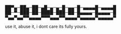 ██▀▄─██▄─██─▄█─▄─▄─█─▄▄─█─▄▄▄▄█─▄▄▄▄█
██─▀─███─██─████─███─██─█▄▄▄▄─█▄▄▄▄─█
▀▄▄▀▄▄▀▀▄▄▄▄▀▀▀▄▄▄▀▀▄▄▄▄▀▄▄▄▄▄▀▄▄▄▄▄▀

use it, abuse it, i dont care
its fully yours.
